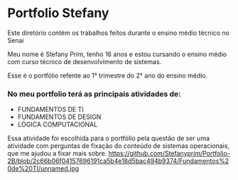 # Portfolio Stefany
Este diretório contém os trabalhos feitos durante o ensino médio técnico no Senai

Meu nome é Stefany Prim, tenho 16 anos e estou cursando o ensino médio com curso técnico de desenvolvimento de sistemas.

Esse é o portfólio refente ao 1° trimestre do 2° ano do ensino médio.
### No meu portfolio terá as principais atividades de:
* FUNDAMENTOS DE TI
* FUNDAMENTOS DE DESIGN
* LÓGICA COMPUTACIONAL

Essa atividade foi escolhida para o portfólio pela questão de ser uma atividade com perguntas de fixação do conteúdo de sistemas operacionais, que me ajudou a fixar mais sobre.
https://github.com/Stefanyprim/Portfolio-2B/blob/2c66b06f04157696191ca5b4e18d5bac494b9374/Fundamentos%20de%20TI/unnamed.jpg
